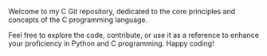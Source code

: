 Welcome to my C Git repository, dedicated to the core principles and concepts of the C programming language. 




Feel free to explore the code, contribute, or use it as a reference to enhance your proficiency in Python and C programming. Happy coding!
